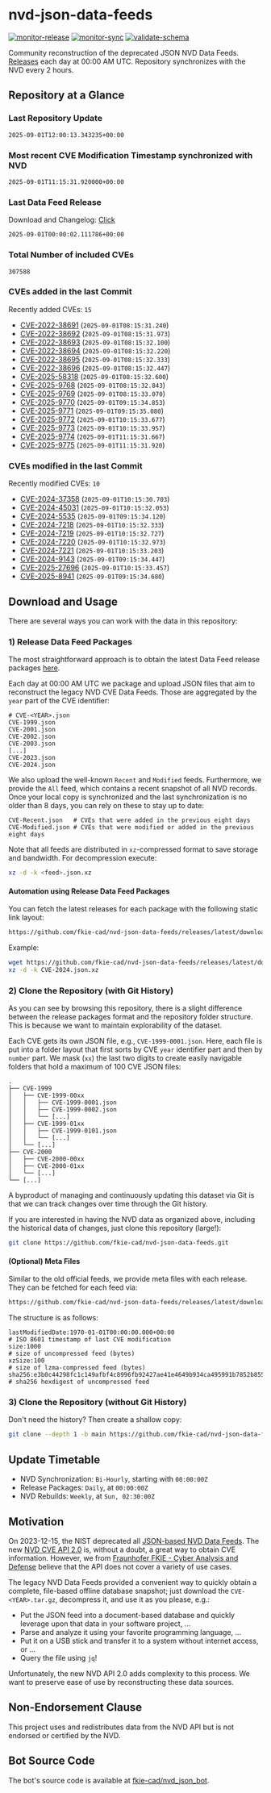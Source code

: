 # nvd-json-data-feeds

[![monitor-release](https://github.com/fkie-cad/nvd-json-data-feeds/actions/workflows/monitor_release.yml/badge.svg)](https://github.com/fkie-cad/nvd-json-data-feeds/actions/workflows/monitor_release.yml)
[![monitor-sync](https://github.com/fkie-cad/nvd-json-data-feeds/actions/workflows/monitor_sync.yml/badge.svg)](https://github.com/fkie-cad/nvd-json-data-feeds/actions/workflows/monitor_sync.yml)
[![validate-schema](https://github.com/fkie-cad/nvd-json-data-feeds/actions/workflows/validate_schema.yml/badge.svg)](https://github.com/fkie-cad/nvd-json-data-feeds/actions/workflows/validate_schema.yml)

Community reconstruction of the deprecated JSON NVD Data Feeds.
[Releases](https://github.com/fkie-cad/nvd-json-data-feeds/releases/latest) each day at 00:00 AM UTC.
Repository synchronizes with the NVD every 2 hours.

## Repository at a Glance

### Last Repository Update

```plain
2025-09-01T12:00:13.343235+00:00
```

### Most recent CVE Modification Timestamp synchronized with NVD

```plain
2025-09-01T11:15:31.920000+00:00
```

### Last Data Feed Release

Download and Changelog: [Click](https://github.com/fkie-cad/nvd-json-data-feeds/releases/latest)

```plain
2025-09-01T00:00:02.111786+00:00
```

### Total Number of included CVEs

```plain
307588
```

### CVEs added in the last Commit

Recently added CVEs: `15`

- [CVE-2022-38691](CVE-2022/CVE-2022-386xx/CVE-2022-38691.json) (`2025-09-01T08:15:31.240`)
- [CVE-2022-38692](CVE-2022/CVE-2022-386xx/CVE-2022-38692.json) (`2025-09-01T08:15:31.973`)
- [CVE-2022-38693](CVE-2022/CVE-2022-386xx/CVE-2022-38693.json) (`2025-09-01T08:15:32.100`)
- [CVE-2022-38694](CVE-2022/CVE-2022-386xx/CVE-2022-38694.json) (`2025-09-01T08:15:32.220`)
- [CVE-2022-38695](CVE-2022/CVE-2022-386xx/CVE-2022-38695.json) (`2025-09-01T08:15:32.333`)
- [CVE-2022-38696](CVE-2022/CVE-2022-386xx/CVE-2022-38696.json) (`2025-09-01T08:15:32.447`)
- [CVE-2025-58318](CVE-2025/CVE-2025-583xx/CVE-2025-58318.json) (`2025-09-01T08:15:32.600`)
- [CVE-2025-9768](CVE-2025/CVE-2025-97xx/CVE-2025-9768.json) (`2025-09-01T08:15:32.843`)
- [CVE-2025-9769](CVE-2025/CVE-2025-97xx/CVE-2025-9769.json) (`2025-09-01T08:15:33.070`)
- [CVE-2025-9770](CVE-2025/CVE-2025-97xx/CVE-2025-9770.json) (`2025-09-01T09:15:34.853`)
- [CVE-2025-9771](CVE-2025/CVE-2025-97xx/CVE-2025-9771.json) (`2025-09-01T09:15:35.080`)
- [CVE-2025-9772](CVE-2025/CVE-2025-97xx/CVE-2025-9772.json) (`2025-09-01T10:15:33.677`)
- [CVE-2025-9773](CVE-2025/CVE-2025-97xx/CVE-2025-9773.json) (`2025-09-01T10:15:33.957`)
- [CVE-2025-9774](CVE-2025/CVE-2025-97xx/CVE-2025-9774.json) (`2025-09-01T11:15:31.667`)
- [CVE-2025-9775](CVE-2025/CVE-2025-97xx/CVE-2025-9775.json) (`2025-09-01T11:15:31.920`)


### CVEs modified in the last Commit

Recently modified CVEs: `10`

- [CVE-2024-37358](CVE-2024/CVE-2024-373xx/CVE-2024-37358.json) (`2025-09-01T10:15:30.703`)
- [CVE-2024-45031](CVE-2024/CVE-2024-450xx/CVE-2024-45031.json) (`2025-09-01T10:15:32.053`)
- [CVE-2024-5535](CVE-2024/CVE-2024-55xx/CVE-2024-5535.json) (`2025-09-01T09:15:34.120`)
- [CVE-2024-7218](CVE-2024/CVE-2024-72xx/CVE-2024-7218.json) (`2025-09-01T10:15:32.333`)
- [CVE-2024-7219](CVE-2024/CVE-2024-72xx/CVE-2024-7219.json) (`2025-09-01T10:15:32.727`)
- [CVE-2024-7220](CVE-2024/CVE-2024-72xx/CVE-2024-7220.json) (`2025-09-01T10:15:32.973`)
- [CVE-2024-7221](CVE-2024/CVE-2024-72xx/CVE-2024-7221.json) (`2025-09-01T10:15:33.203`)
- [CVE-2024-9143](CVE-2024/CVE-2024-91xx/CVE-2024-9143.json) (`2025-09-01T09:15:34.447`)
- [CVE-2025-27696](CVE-2025/CVE-2025-276xx/CVE-2025-27696.json) (`2025-09-01T10:15:33.457`)
- [CVE-2025-8941](CVE-2025/CVE-2025-89xx/CVE-2025-8941.json) (`2025-09-01T09:15:34.680`)


## Download and Usage

There are several ways you can work with the data in this repository:

### 1) Release Data Feed Packages

The most straightforward approach is to obtain the latest Data Feed release packages [here](https://github.com/fkie-cad/nvd-json-data-feeds/releases/latest).

Each day at 00:00 AM UTC we package and upload JSON files that aim to reconstruct the legacy NVD CVE Data Feeds.
Those are aggregated by the `year` part of the CVE identifier:

```
# CVE-<YEAR>.json
CVE-1999.json
CVE-2001.json
CVE-2002.json
CVE-2003.json
[...]
CVE-2023.json
CVE-2024.json
```

We also upload the well-known `Recent` and `Modified` feeds.
Furthermore, we provide the `All` feed, which contains a recent snapshot of all NVD records.
Once your local copy is synchronized and the last synchronization is no older than 8 days, you can rely on these to stay up to date:

```plain
CVE-Recent.json   # CVEs that were added in the previous eight days
CVE-Modified.json # CVEs that were modified or added in the previous eight days
```

Note that all feeds are distributed in `xz`-compressed format to save storage and bandwidth.
For decompression execute:

```sh
xz -d -k <feed>.json.xz
```

#### Automation using Release Data Feed Packages

You can fetch the latest releases for each package with the following static link layout:

```sh
https://github.com/fkie-cad/nvd-json-data-feeds/releases/latest/download/CVE-<YEAR>.json.xz
```

Example:

```sh
wget https://github.com/fkie-cad/nvd-json-data-feeds/releases/latest/download/CVE-2024.json.xz
xz -d -k CVE-2024.json.xz
```

### 2) Clone the Repository (with Git History)

As you can see by browsing this repository, there is a slight difference between the release packages format and the repository folder structure.
This is because we want to maintain explorability of the dataset.

Each CVE gets its own JSON file, e.g., `CVE-1999-0001.json`.
Here, each file is put into a folder layout that first sorts by CVE `year` identifier part and then by `number` part.
We mask (`xx`) the last two digits to create easily navigable folders that hold a maximum of 100 CVE JSON files:

```plain
.
├── CVE-1999
│   ├── CVE-1999-00xx
│   │   ├── CVE-1999-0001.json
│   │   ├── CVE-1999-0002.json
│   │   └── [...]
│   ├── CVE-1999-01xx
│   │   ├── CVE-1999-0101.json
│   │   └── [...]
│   └── [...]
├── CVE-2000
│   ├── CVE-2000-00xx
│   ├── CVE-2000-01xx
│   └── [...]
└── [...]
```

A byproduct of managing and continuously updating this dataset via Git is that we can track changes over time through the Git history.

If you are interested in having the NVD data as organized above, including the historical data of changes, just clone this repository (large!):

```sh
git clone https://github.com/fkie-cad/nvd-json-data-feeds.git
```

#### (Optional) Meta Files

Similar to the old official feeds, we provide meta files with each release. They can be fetched for each feed via:

```sh
https://github.com/fkie-cad/nvd-json-data-feeds/releases/latest/download/CVE-<YEAR>.meta
```

The structure is as follows:

```plain
lastModifiedDate:1970-01-01T00:00:00.000+00:00                          # ISO 8601 timestamp of last CVE modification
size:1000                                                               # size of uncompressed feed (bytes)
xzSize:100                                                              # size of lzma-compressed feed (bytes)
sha256:e3b0c44298fc1c149afbf4c8996fb92427ae41e4649b934ca495991b7852b855 # sha256 hexdigest of uncompressed feed
```

### 3) Clone the Repository (without Git History)

Don't need the history? Then create a shallow copy:

```sh
git clone --depth 1 -b main https://github.com/fkie-cad/nvd-json-data-feeds.git
```


## Update Timetable

* NVD Synchronization: `Bi-Hourly`, starting with `00:00:00Z`
* Release Packages: `Daily`, at `00:00:00Z`
* NVD Rebuilds: `Weekly`, at `Sun, 02:30:00Z`


## Motivation

On 2023-12-15, the NIST deprecated all [JSON-based NVD Data Feeds](https://nvd.nist.gov/vuln/data-feeds#divRetirementBanner-1).
The new [NVD CVE API 2.0](https://nvd.nist.gov/developers/vulnerabilities) is, without a doubt, a great way to obtain CVE information.
However, we from [Fraunhofer FKIE - Cyber Analysis and Defense](https://www.fkie.fraunhofer.de/en/departments/cad.html) believe that the API does not cover a variety of use cases.

The legacy NVD Data Feeds provided a convenient way to quickly obtain a complete, file-based offline database snapshot; just download the `CVE-<YEAR>.tar.gz`, decompress it, and use it as you please, e.g.:

- Put the JSON feed into a document-based database and quickly leverage upon that data in your software project, ...
- Parse and analyze it using your favorite programming language, ...
- Put it on a USB stick and transfer it to a system without internet access, or ...
- Query the file using `jq`!

Unfortunately, the new NVD API 2.0 adds complexity to this process.
We want to preserve ease of use by reconstructing these data sources.

## Non-Endorsement Clause

This project uses and redistributes data from the NVD API but is not endorsed or certified by the NVD.

## Bot Source Code

The bot's source code is available at [fkie-cad/nvd\_json\_bot](https://github.com/fkie-cad/nvd_json_bot).